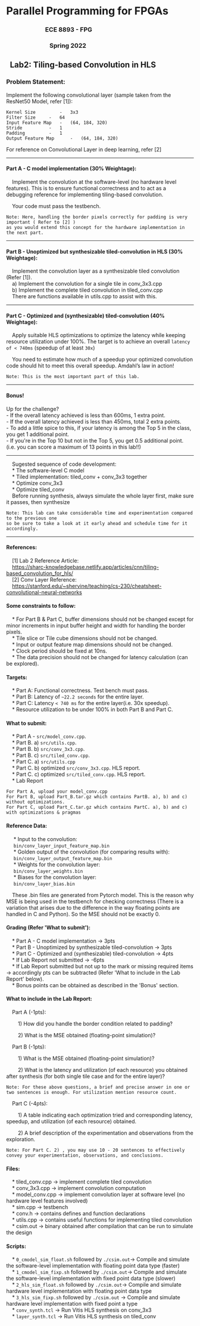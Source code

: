 <h1>Parallel Programming for FPGAs</h1>
<h3>&nbsp;&nbsp;&nbsp;&nbsp;&nbsp;&nbsp;&nbsp;&nbsp;&nbsp;&nbsp;&nbsp;&nbsp;&nbsp;&nbsp;&nbsp;&nbsp;&nbsp;&nbsp;&nbsp;&nbsp;&nbsp;&nbsp;&nbsp;&nbsp;&nbsp;&nbsp;&nbsp;ECE 8893 - FPG</h3>
<h3>&nbsp;&nbsp;&nbsp;&nbsp;&nbsp;&nbsp;&nbsp;&nbsp;&nbsp;&nbsp;&nbsp;&nbsp;&nbsp;&nbsp;&nbsp;&nbsp;&nbsp;&nbsp;&nbsp;&nbsp;&nbsp;&nbsp;&nbsp;&nbsp;&nbsp;&nbsp;&nbsp;&nbsp;&nbsp;&nbsp;Spring 2022</h3>
<h2>&nbsp;&nbsp;Lab2: Tiling-based Convolution in HLS</h2>

<h3>Problem Statement:</h3>

Implement the following convolutional layer (sample taken from the ResNet50 Model, refer [1]):
```
Kernel Size 		- 	3x3
Filter Size	 	- 	64
Input Feature Map 	- 	(64, 184, 320) 
Stride 			- 	1
Padding 		- 	1
Output Feature Map      - 	(64, 184, 320)
```
For reference on Convolutional Layer in deep learning, refer [2] 

 ---
 
<h4>Part A - C model implementation (30% Weightage):</h4>

&nbsp;&nbsp;&nbsp;&nbsp;Implement the convolution at the software-level (no hardware level features). This is to ensure functional correctness and to act as a debugging reference for implementing tiling-based convolution.

&nbsp;&nbsp;&nbsp;&nbsp;Your code must pass the testbench.

```
Note: Here, handling the border pixels correctly for padding is very important ( Refer to [2] ) 
as you would extend this concept for the hardware implementation in the next part.
 ```
---

<h4>Part B - Unoptimized but synthesizable tiled-convolution in HLS (30% Weightage):</h4>

&nbsp;&nbsp;&nbsp;&nbsp;Implement the convolution layer as a synthesizable tiled convolution (Refer [1]).<br>
&nbsp;&nbsp;&nbsp;&nbsp;a) Implement the convolution for a single tile in conv_3x3.cpp<br>
&nbsp;&nbsp;&nbsp;&nbsp;b) Implement the complete tiled convolution in tiled_conv.cpp<br>
&nbsp;&nbsp;&nbsp;&nbsp;There are functions available in utils.cpp to assist with this.

---

<h4>Part C - Optimized and (synthesizable) tiled-convolution (40% Weightage):</h4>

&nbsp;&nbsp;&nbsp;&nbsp;Apply suitable HLS optimizations to optimize the latency while keeping resource utilization under 100%. The target is to achieve an overall `latency of < 740ms` (speedup of at least `30x`)

&nbsp;&nbsp;&nbsp;&nbsp;You need to estimate how much of a speedup your optimized convolution code should hit to meet this overall speedup. Amdahl’s law in action!

```
Note: This is the most important part of this lab. 
 ```
---


<h4>Bonus!</h4>
Up for the challenge? <br>
- If the overall latency achieved is less than 600ms, 1 extra point. <br>
- If the overall latency achieved is less than 450ms, total 2 extra points. <br>
- To add a little spice to this, if your latency is among the Top 5 in the class, you get 1 additional point. <br>
- If you're in the Top 10 but not in the Top 5, you get 0.5 additional point. <br>
(i.e. you can score a maximum of 13 points in this lab!!) <br>

---

&nbsp;&nbsp;&nbsp;&nbsp;Sugested sequence of code development:<br>
&nbsp;&nbsp;&nbsp;&nbsp;* The software-level C model<br>
&nbsp;&nbsp;&nbsp;&nbsp;* Tiled implementation: tiled_conv + conv_3x3 together<br>
&nbsp;&nbsp;&nbsp;&nbsp;* Optimize conv_3x3<br>
&nbsp;&nbsp;&nbsp;&nbsp;* Optimize tiled_conv<br>
&nbsp;&nbsp;&nbsp;&nbsp;Before running synthesis, always simulate the whole layer first, make sure it passes, then synthesize<br>

```
Note: This lab can take considerable time and experimentation compared to the previous one 
so be sure to take a look at it early ahead and schedule time for it accordingly.
```


---

<h4>References:</h4>

&nbsp;&nbsp;&nbsp;&nbsp;[1] Lab 2 Reference Article:<br>
&nbsp;&nbsp;&nbsp;&nbsp;https://sharc-knowledgebase.netlify.app/articles/cnn/tiling-based_convolution_for_hls/<br>
&nbsp;&nbsp;&nbsp;&nbsp;[2] Conv Layer Reference:<br>
&nbsp;&nbsp;&nbsp;&nbsp;https://stanford.edu/~shervine/teaching/cs-230/cheatsheet-convolutional-neural-networks
 
 
<h4>Some constraints to follow:</h4>

&nbsp;&nbsp;&nbsp;&nbsp;* For Part B & Part C, buffer dimensions should not be changed except for minor increments in input buffer height and width for handling the border pixels.<br>
&nbsp;&nbsp;&nbsp;&nbsp;* Tile slice or Tile cube dimensions should not be changed.<br>
&nbsp;&nbsp;&nbsp;&nbsp;* Input or output feature map dimensions should not be changed.<br>
&nbsp;&nbsp;&nbsp;&nbsp;* Clock period should be fixed at 10ns.<br>
&nbsp;&nbsp;&nbsp;&nbsp;* The data precision should not be changed for latency calculation (can be explored).<br>
 
<h4>Targets:</h4>

&nbsp;&nbsp;&nbsp;&nbsp;* Part A: Functional correctness. Test bench must pass.<br>
&nbsp;&nbsp;&nbsp;&nbsp;* Part B: Latency of `~22.2 seconds` for the entire layer.<br>
&nbsp;&nbsp;&nbsp;&nbsp;* Part C: Latency `< 740 ms` for the entire layer(i.e. 30x speedup).<br>
&nbsp;&nbsp;&nbsp;&nbsp;* Resource utilization to be under 100% in both Part B and Part C.<br>
 
<h4>What to submit:</h4>

&nbsp;&nbsp;&nbsp;&nbsp;* Part A - `src/model_conv.cpp`.<br>
&nbsp;&nbsp;&nbsp;&nbsp;* Part B. a) `src/utils.cpp`.<br>
&nbsp;&nbsp;&nbsp;&nbsp;* Part B. b) `src/conv_3x3.cpp`.<br>
&nbsp;&nbsp;&nbsp;&nbsp;* Part B. c) `src/tiled_conv.cpp`.<br>
&nbsp;&nbsp;&nbsp;&nbsp;* Part C. a) `src/utils.cpp`<br>
&nbsp;&nbsp;&nbsp;&nbsp;* Part C. b) optimized `src/conv_3x3.cpp`. HLS report.<br>
&nbsp;&nbsp;&nbsp;&nbsp;* Part C. c) optimized `src/tiled_conv.cpp`. HLS report.<br>
&nbsp;&nbsp;&nbsp;&nbsp;* Lab Report <br>
```
For Part A, upload your model_conv.cpp
For Part B, upload Part_B.tar.gz which contains PartB. a), b) and c) without optimizations.
For Part C, upload Part_C.tar.gz which contains PartC. a), b) and c) with optimizations & pragmas
```
<h4>Reference Data:</h4>

&nbsp;&nbsp;&nbsp;&nbsp; * Input to the convolution:<br>
&nbsp;&nbsp;&nbsp;&nbsp; `bin/conv_layer_input_feature_map.bin`<br>
&nbsp;&nbsp;&nbsp;&nbsp; * Golden output of the convolution (for comparing results with):<br>
&nbsp;&nbsp;&nbsp;&nbsp; `bin/conv_layer_output_feature_map.bin`<br>
&nbsp;&nbsp;&nbsp;&nbsp; * Weights for the convolution layer:<br>
&nbsp;&nbsp;&nbsp;&nbsp; `bin/conv_layer_weights.bin`<br>
&nbsp;&nbsp;&nbsp;&nbsp; * Biases for the convolution layer:<br>
&nbsp;&nbsp;&nbsp;&nbsp; `bin/conv_layer_bias.bin`

&nbsp;&nbsp;&nbsp;&nbsp;These .bin files are generated from Pytorch model. This is the reason why MSE is being used in the testbench for checking correctness (There is a variation that arises due to the difference in the way floating points are handled in C and Python). So the MSE should not be exactly 0.
 


<h4>Grading (Refer 'What to submit'):</h4>

&nbsp;&nbsp;&nbsp;&nbsp;* Part A - C model implementation -> 3pts<br>
&nbsp;&nbsp;&nbsp;&nbsp;* Part B - Unoptimized by synthesizable tiled-convolution -> 3pts<br>
&nbsp;&nbsp;&nbsp;&nbsp;* Part C - Optimized and (synthesizable) tiled-convolution -> 4pts<br>
&nbsp;&nbsp;&nbsp;&nbsp;* If Lab Report not submitted -> -6pts<br>
&nbsp;&nbsp;&nbsp;&nbsp;* If Lab Report submitted but not up to the mark or missing required items -> accordingly pts can be subtracted (Refer 'What to include in the Lab Report' below).<br>
&nbsp;&nbsp;&nbsp;&nbsp;* Bonus points can be obtained as described in the 'Bonus' section.


<h4>What to include in the Lab Report:</h4>

&nbsp;&nbsp;&nbsp;&nbsp;Part A (-1pts):
    
&nbsp;&nbsp;&nbsp;&nbsp;&nbsp;&nbsp;&nbsp;&nbsp;1) How did you handle the border condition related to padding? 
    
&nbsp;&nbsp;&nbsp;&nbsp;&nbsp;&nbsp;&nbsp;&nbsp;2) What is the MSE obtained (floating-point simulation)? 
    
&nbsp;&nbsp;&nbsp;&nbsp;Part B (-1pts):
    
&nbsp;&nbsp;&nbsp;&nbsp;&nbsp;&nbsp;&nbsp;&nbsp;1) What is the MSE obtained (floating-point simulation)? 
    
&nbsp;&nbsp;&nbsp;&nbsp;&nbsp;&nbsp;&nbsp;&nbsp;2) What is the latency and utilization (of each resource) you obtained after synthesis (for both single tile case and for the entire layer)? 
    
```
Note: For these above questions, a brief and precise answer in one or two sentences is enough. For utilization mention resource count.
```
&nbsp;&nbsp;&nbsp;&nbsp;Part C (-4pts):
    
&nbsp;&nbsp;&nbsp;&nbsp;&nbsp;&nbsp;&nbsp;&nbsp;1) A table indicating each optimization tried and corresponding latency, speedup, and utilization (of each resource) obtained. 
    
&nbsp;&nbsp;&nbsp;&nbsp;&nbsp;&nbsp;&nbsp;&nbsp;2) A brief description of the experimentation and observations from the exploration. 
    
```
Note: For Part C. 2) , you may use 10 - 20 sentences to effectively convey your experimentation, observations, and conclusions.
```

<h4>Files:</h4>

&nbsp;&nbsp;&nbsp;&nbsp;* tiled_conv.cpp -> implement complete tiled convolution<br>
&nbsp;&nbsp;&nbsp;&nbsp;* conv_3x3.cpp -> implement convolution computation<br>
&nbsp;&nbsp;&nbsp;&nbsp;* model_conv.cpp -> implement convolution layer at software level (no hardware level features involved)<br>
&nbsp;&nbsp;&nbsp;&nbsp;* sim.cpp -> testbench<br>
&nbsp;&nbsp;&nbsp;&nbsp;* conv.h -> contains defines and function declarations<br>
&nbsp;&nbsp;&nbsp;&nbsp;* utils.cpp -> contains useful functions for implementing tiled convolution<br>
&nbsp;&nbsp;&nbsp;&nbsp;* csim.out -> binary obtained after compilation that can be run to simulate the design


<h4>Scripts:</h4>

&nbsp;&nbsp;&nbsp;&nbsp;* `0_cmodel_sim_float.sh` followed by `./csim.out`-> Compile and simulate the software-level implementation with floating point data type (faster)<br>
&nbsp;&nbsp;&nbsp;&nbsp;* `1_cmodel_sim_fixp.sh` followed by `./csim.out`-> Compile and simulate the software-level implementation with fixed point data type (slower)<br>
&nbsp;&nbsp;&nbsp;&nbsp;* `2_hls_sim_float.sh` followed by `./csim.out`-> Compile and simulate hardware level implementation with floating point data type<br>
&nbsp;&nbsp;&nbsp;&nbsp;* `3_hls_sim_fixp.sh` followed by `./csim.out` -> Compile and simulate hardware level implementation with fixed point a type<br>
&nbsp;&nbsp;&nbsp;&nbsp;* `conv_synth.tcl` -> Run Vitis HLS synthesis on conv_3x3<br>
&nbsp;&nbsp;&nbsp;&nbsp;* `layer_synth.tcl` -> Run Vitis HLS synthesis on tiled_conv<br>
